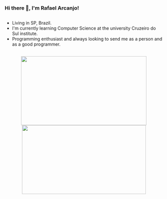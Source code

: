### Hi there 👋, I'm Rafael Arcanjo!

 ##
 
- Living in SP, Brazil.
- I'm currently learning Computer Science at the university Cruzeiro do Sul institute.
- Programming enthusiast and always looking to send me as a person and as a good programmer.

 ##
 
<div align="center">
  <a href="https://github.com/arcanjo855">
  <img height="220cm" width="400cm" src="https://github-readme-stats.vercel.app/api?username=arcanjo855&show_icons=true&theme=radical&include_all_commits=true&count_private=true"/>
  <img height="220cm" width="395cm" src="https://github-readme-stats.vercel.app/api/top-langs/?username=arcanjo855&layout=compact&langs_count=7&theme=radical"/>
</div>

 
